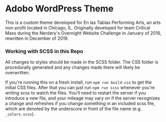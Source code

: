 # Adobo WordPress Theme

This is a custom theme developed for En las Tablas Performing Arts, an arts non-profit located in Chicago, IL. Originally developed for team Critical Mass during the Nerdery's Overnight Website Challenge in January of 2016, rewritten in December of 2019.

### Working with SCSS in this Repo

All changes to styles should be made in the SCSS folder. The CSS folder is procedurally generated and any changes made there will likely be overwritten.

If you're running this on a fresh install, run `npm run build-css` to get the initial CSS files. After that you can just run `npm run scss` whenever you're writing scss to watch the files. You'll need to restart the server if you introduce a new file, and your mileage may vary on if the server recognizes a change and refreshes if you change something in an included scss file, which are denoted by the underscore in front of the file name (e.g. `_colors.scss`).
